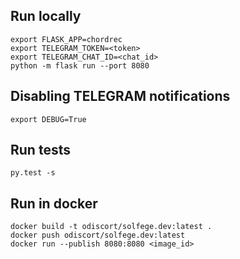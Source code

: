 ## Run locally
    export FLASK_APP=chordrec
    export TELEGRAM_TOKEN=<token>
    export TELEGRAM_CHAT_ID=<chat_id>
    python -m flask run --port 8080

## Disabling TELEGRAM notifications
    export DEBUG=True

## Run tests
    py.test -s

## Run in docker
    docker build -t odiscort/solfege.dev:latest .
    docker push odiscort/solfege.dev:latest
    docker run --publish 8080:8080 <image_id>